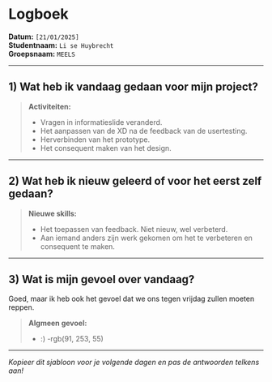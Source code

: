 # Logboek

**Datum:** `[21/01/2025]`  
**Studentnaam:** `Li se Huybrecht`  
**Groepsnaam:** `MEELS`

---

## 1) Wat heb ik vandaag gedaan voor mijn project?

> **Activiteiten:**  
> - Vragen in informatieslide veranderd.
> - Het aanpassen van de XD na de feedback van de usertesting.
> - Herverbinden van het prototype.
> - Het consequent maken van het design.

---
## 2) Wat heb ik nieuw geleerd of voor het eerst zelf gedaan?

> **Nieuwe skills:**  
> - Het toepassen van feedback. Niet nieuw, wel verbeterd.
> - Aan iemand anders zijn werk gekomen om het te verbeteren en consequent te maken.

---

## 3) Wat is mijn gevoel over vandaag?

Goed, maar ik heb ook het gevoel dat we ons tegen vrijdag zullen moeten reppen.


> **Algmeen gevoel:**  
> - :)
> -rgb(91, 253, 55)


---

*Kopieer dit sjabloon voor je volgende dagen en pas de antwoorden telkens aan!*
